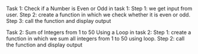 Task 1: Check if a Number is Even or Odd
in task 1:
Step 1: we get input from user.
Step 2: create a function in which we check whether it is even or odd.
Step 3: call the function and display output

Task 2: Sum of Integers from 1 to 50 Using a Loop
in task 2:
Step 1: create a function in which we sum all integers from 1 to 50 using loop.
Step 2: call the function and display output
